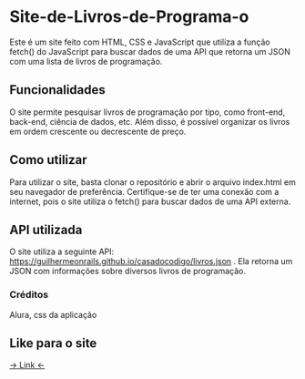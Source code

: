 # Site-de-Livros-de-Programa-o
Este é um site feito com HTML, CSS e JavaScript que utiliza a função fetch() do JavaScript para buscar dados de uma API que retorna um JSON com uma lista de livros de programação.

## Funcionalidades
O site permite pesquisar livros de programação por tipo, como front-end, back-end, ciência de dados, etc. Além disso, é possível organizar os livros em ordem crescente ou decrescente de preço.

## Como utilizar
Para utilizar o site, basta clonar o repositório e abrir o arquivo index.html em seu navegador de preferência. Certifique-se de ter uma conexão com a internet, pois o site utiliza o fetch() para buscar dados de uma API externa.

## API utilizada
O site utiliza a seguinte API: https://guilhermeonrails.github.io/casadocodigo/livros.json . Ela retorna um JSON com informações sobre diversos livros de programação.

### Créditos
Alura, css da aplicação 

## Like para o site
[-> Link <-](https://site-de-livros-de-programacao-git-main-deividxupon.vercel.app)

